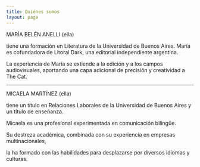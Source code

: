 ```yaml
---
title: Quiénes somos
layout: page
---
```


MARÍA BELÉN ANELLI (ella) 

tiene una formación en Literatura de la Universidad de Buenos Aires. María es cofundadora de Litoral Dark, una editorial independiente argentina.

La experiencia de María se extiende a la edición y a los campos audiovisuales, aportando una capa adicional de precisión y creatividad a The Cat.

---

MICAELA MARTÍNEZ (ella) 

tiene un título en Relaciones Laborales de la Universidad de Buenos Aires y un título de enseñanza.

Micaela es una profesional experimentada en comunicación bilingüe.

Su destreza académica, combinada con su experiencia en empresas multinacionales,

la ha formado con las habilidades para desplazarse por diversos idiomas y culturas.

